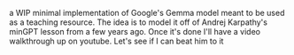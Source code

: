 a WIP minimal implementation of Google's Gemma model meant to be used as a teaching resource. The idea is to model it off of Andrej Karpathy's minGPT lesson from a few years ago. Once it's done I'll have a video walkthrough up on youtube. Let's see if I can beat him to it